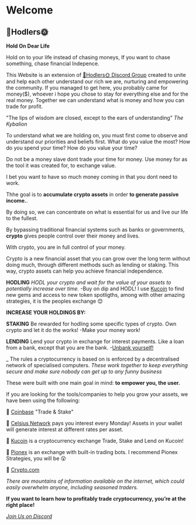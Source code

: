 # Welcome

## 🚀Hodlers🌞

**Hold On Dear Life**

Hold on to your life instead of chasing moneys,
If you want to chase something, chase financial Indepence.

This Website is an extension of [🚀Hodlers🌞 Discord Group](https://discord.gg/bB5WRbemFR) created to unite and help each other understand our rich we are, nurturing and empowering the community.
If you managed to get here, you probably came for money($), whoever i hope you chose to stay for everything else and for the real money. Together we can understand what is money and how you can trade for profit.

"The lips of wisdom are closed, except to the ears of understanding"
*The Kybalion*

To understand what we are holding on, you must first come to observe and understand our priorities and beliefs first.
What do you value the most?
How do you spend your time?
How do you value your time?

Do not be a money slave dont trade your time for money.
Use money for as the tool it was created for, to exchange value.

I bet you want to have so much money coming in that you dont need to work.

Thhe goal is to **accumulate crypto assets** in order **to generate passive income.**.

By doing so, we can concentrate on what is essential for us and live our life to the fullest.

By bypassing traditional financial systems such as banks or governments, **crypto** gives people control over their money and lives.

With crypto, you are in full control of your money.

Crypto is a new financial asset that you can grow over the long term without doing much, through different methods such as lending or staking.
This way, crypto assets can help you achieve financial independence.

**HODLING** 
*HODL your crypto and wait for the value of your assets to potentially increase over time.*
-Buy on dip and HODL!
I use [Kucoin](https://www.kucoin.com/ucenter/signup?rcode=y5avv8) to find new gems and access to new token spotligths, among with other amazing strategies, it is the peoples exchange 😊

**INCREASE YOUR HOLDINGS BY:**

**STAKING**
Be rewarded for hodling some specific types of crypto.
Own crypto and let it do the works!
-Make your money work!

**LENDING**
Lend your crypto in exchange for interest payments.
Like a loan from a bank, except that you are the bank.
-[Unbank yourself!](https://celsiusnetwork.app.link/133407dc61)

_
The rules a cryptocurrency is based on is enforced by a decentralised network of specialised computers.
*These work together to keep everything secure and make sure nobody can get up to any funny business*

These were built with one main goal in mind: **to empower you, the user.**



If you are looking for the tools/companies to help you grow your assets, we have been using the following:

🔹 [Coinbase](https://www.coinbase.com/join/res_g?src=android-share) "Trade & Stake"

🔹 [Celsius Network](https://celsiusnetwork.app.link/133407dc61) pays you interest every Monday!
Assets in your wallet will generate interest at different rates per asset.

🔹 [Kucoin](https://www.kucoin.com/ucenter/signup?rcode=y5avv8) is a cryptocurrency exchange
Trade, Stake and Lend on Kucoin!

🔹 [Pionex](https://www.pionex.com/en-US/sign/ref/5fsUSrQW) is an exchange with built-in trading bots.
I recommend Pionex Strategies, you will be 😲

🔹 [Crypto.com]()


*There are mountains of information available on the internet, which could easily overwhelm anyone, including seasoned traders.*

**If you want to learn how to profitably trade cryptocurrency, you’re at the right place!**

[*Join Us on Discord*](https://discord.gg/bB5WRbemFR)
